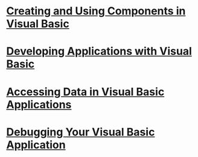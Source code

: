 # [Creating and Using Components in Visual Basic](creating-and-using-components.md)
# [Developing Applications with Visual Basic](index.md)
# [Accessing Data in Visual Basic Applications](accessing-data.md)
# [Debugging Your Visual Basic Application](debugging.md)

